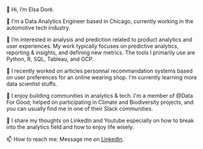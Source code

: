 👋 Hi, I’m Elsa Doré.

💼 I'm a Data Analytics Engineer based in Chicago, currently working in the automotive tech industry.

👀 I’m interested in analysis and prediction related to product analytics and user experiences. My work typically focuses on predictive analytics, reporting & insights, and defining new metrics. The tools I primarily use are Python, R, SQL, Tableau, and GCP.

🌱 I recently worked on articles personnal recommandation systems based on user preferences for an online wearing shop. I'm currently learning more data scientist stuffs.

💞️ I enjoy building communities in analytics & tech. I'm a member of @Data For Good, helped on participating in Climate and Biodiversity projects, and you can usually find me in one of their Slack communities.

📝 I share my thoughts on LinkedIn and Youtube especially on how to break into the analytics field and how to enjoy life wisely.

📫 How to reach me: Message me on [LinkedIn](https://www.linkedin.com/in/elsadore/).

<!---
elsedore/elsedore is a ✨ special ✨ repository because its `README.md` (this file) appears on your GitHub profile.
You can click the Preview link to take a look at your changes.
--->

